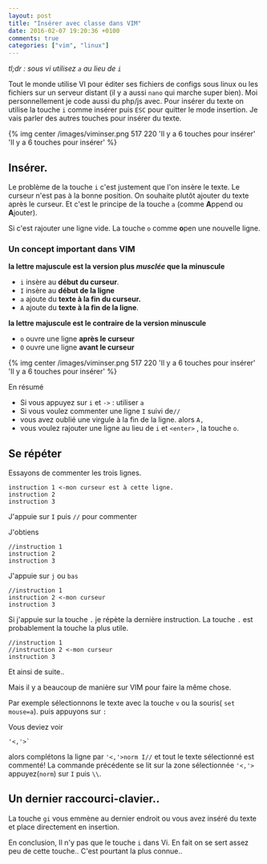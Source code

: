 ```yaml
---
layout: post
title: "Insérer avec classe dans VIM"
date: 2016-02-07 19:20:36 +0100
comments: true
categories: ["vim", "linux"] 
---
```


*tl;dr : sous vi utilisez `a` au lieu de `i`*


Tout le monde utilise VI pour éditer ses fichiers de configs sous linux ou les fichiers sur un serveur distant (il y a aussi `nano` qui marche super bien). Moi personnellement je code aussi du php/js avec. Pour insérer du texte on utilise la touche `i` comme insérer puis `ESC` pour quitter le mode insertion. Je vais parler des autres touches pour insérer du texte.

{% img center /images/viminser.png 517 220 'Il y a 6 touches pour insérer' 'Il y a 6 touches pour insérer' %}

<!--more-->


## Insérer.

Le problème de la touche `i` c'est justement que l'on insère le texte. Le curseur n'est pas à la bonne position. On souhaite plutôt ajouter du texte après le curseur. Et c'est le principe de la touche `a` (comme **A**ppend ou **A**jouter).

Si c'est rajouter une ligne vide. La touche `o` comme **o**pen une nouvelle ligne.


### Un concept important dans VIM
**la lettre majuscule est la version plus _musclée_ que la minuscule**

 * `i` insère au **début du curseur**.
 * `I` insère au **début de la ligne**
 * `a` ajoute du **texte à la fin du curseur.**
 * `A` ajoute du **texte à la fin de la ligne**.

**la lettre majuscule est le contraire de la version minuscule**

 * `o` ouvre une ligne **après le curseur**
 * `O` ouvre une ligne **avant le curseur**


{% img center /images/viminser.png 517 220 'Il y a 6 touches pour insérer' 'Il y a 6 touches pour insérer' %}

En résumé 

 * Si vous appuyez sur `i` et `->` : utiliser `a`
 * Si vous voulez commenter une ligne `I` suivi de`//`
 * vous avez oublié une virgule à la fin de la ligne. alors `A,`
 * vous voulez rajouter une ligne au lieu de `i` et `<enter>` , la touche `o`. 

## Se répéter

Essayons de commenter les trois lignes.

``` 
instruction 1 <-mon curseur est à cette ligne.
instruction 2
instruction 3
```

J'appuie sur `I` puis `//` pour commenter

J'obtiens
```
//instruction 1
instruction 2
instruction 3
```

J'appuie sur `j` ou `bas`

```
//instruction 1
instruction 2 <-mon curseur
instruction 3
```

Si j'appuie sur la touche `.` je répète la dernière instruction. La touche `.` est probablement la touche la plus utile.

```
//instruction 1
//instruction 2 <-mon curseur
instruction 3
```

Et ainsi de suite..

Mais il y a beaucoup de manière sur VIM pour faire la même chose.

Par exemple sélectionnons le texte avec la touche `v` ou la souris( `set mouse=a`). puis appuyons sur `:`

Vous deviez voir 
```
'<,'>`
```
alors complétons la ligne par `'<,'>norm I//` et tout le texte sélectionné est commenté!
La commande précédente se lit sur la zone sélectionnée `'<,'>`  appuyez(`norm`)  sur `I` puis `\\`.

## Un dernier raccourci-clavier..

La touche `gi` vous emmène au dernier endroit ou vous avez inséré du texte et place directement en insertion.

En conclusion, Il n'y pas que le touche `i` dans Vi. En fait on se sert assez peu de cette touche.. C'est pourtant la plus connue..
